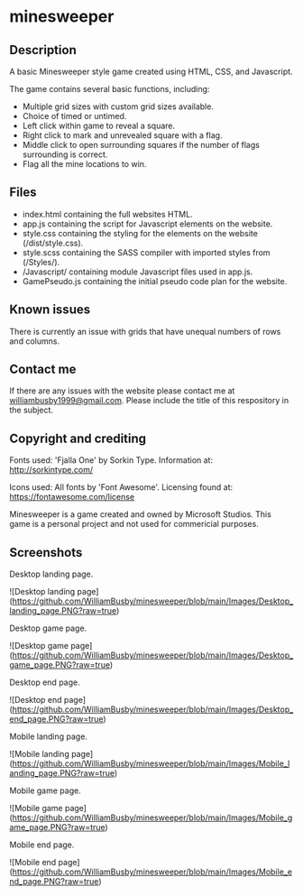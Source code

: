 # minesweeper

## Description

A basic Minesweeper style game created using HTML, CSS, and Javascript.

The game contains several basic functions, including: 

 - Multiple grid sizes with custom grid sizes available.
 - Choice of timed or untimed.
 - Left click within game to reveal a square.
 - Right click to mark and unrevealed square with a flag.
 - Middle click to open surrounding squares if the number of flags surrounding is correct.
 - Flag all the mine locations to win.

## Files

  - index.html containing the full websites HTML.
  - app.js containing the script for Javascript elements on the website.
  - style.css containing the styling for the elements on the website (/dist/style.css).
  - style.scss containing the SASS compiler with imported styles from (/Styles/).
  - /Javascript/ containing module Javascript files used in app.js.
  - GamePseudo.js containing the initial pseudo code plan for the website.

## Known issues

There is currently an issue with grids that have unequal numbers of rows and columns.

## Contact me

If there are any issues with the website please contact me at williambusby1999@gmail.com. Please include the title of this respository in the subject.

## Copyright and crediting

Fonts used: 'Fjalla One' by Sorkin Type. Information at: http://sorkintype.com/

Icons used: All fonts by 'Font Awesome'. Licensing found at: https://fontawesome.com/license

Minesweeper is a game created and owned by Microsoft Studios. This game is a personal project and not used for commericial purposes.

## Screenshots

Desktop landing page.

![Desktop landing page] (https://github.com/WilliamBusby/minesweeper/blob/main/Images/Desktop_landing_page.PNG?raw=true)

Desktop game page.

![Desktop game page] (https://github.com/WilliamBusby/minesweeper/blob/main/Images/Desktop_game_page.PNG?raw=true)

Desktop end page.

![Desktop end page] (https://github.com/WilliamBusby/minesweeper/blob/main/Images/Desktop_end_page.PNG?raw=true)

Mobile landing page.

![Mobile landing page] (https://github.com/WilliamBusby/minesweeper/blob/main/Images/Mobile_landing_page.PNG?raw=true)

Mobile game page.

![Mobile game page] (https://github.com/WilliamBusby/minesweeper/blob/main/Images/Mobile_game_page.PNG?raw=true)

Mobile end page.

![Mobile end page] (https://github.com/WilliamBusby/minesweeper/blob/main/Images/Mobile_end_page.PNG?raw=true)